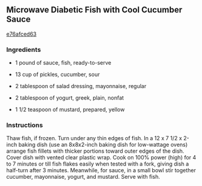 ## Microwave Diabetic Fish with Cool Cucumber Sauce

[e76afced63](http://www.food.com/recipe/microwave-diabetic-fish-with-cool-cucumber-sauce-20877)

### Ingredients

 - 1 pound of sauce, fish, ready-to-serve

 - 13 cup of pickles, cucumber, sour

 - 2 tablespoon of salad dressing, mayonnaise, regular

 - 2 tablespoon of yogurt, greek, plain, nonfat

 - 1 1/2 teaspoon of mustard, prepared, yellow

### Instructions

Thaw fish, if frozen. Turn under any thin edges of fish. In a 12 x 7 1/2 x 2-inch baking dish (use an 8x8x2-inch baking dish for low-wattage ovens) arrange fish fillets with thicker portions toward outer edges of the dish. Cover dish with vented clear plastic wrap. Cook on 100% power (high) for 4 to 7 minutes or till fish flakes easily when tested with a fork, giving dish a half-turn after 3 minutes. Meanwhile, for sauce, in a small bowl stir together cucumber, mayonnaise, yogurt, and mustard. Serve with fish.